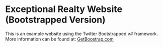 # Exceptional Realty Website (Bootstrapped Version)

This is an example website using the Twitter Bootstrapped v# framework.
More information can be found at:
[GetBoostrap.com](http://getbootstrap.com)
